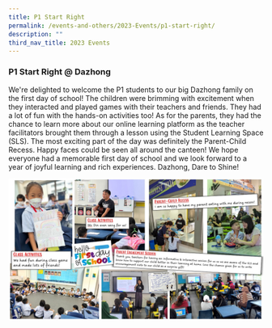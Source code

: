 ```yaml
---
title: P1 Start Right
permalink: /events-and-others/2023-Events/p1-start-right/
description: ""
third_nav_title: 2023 Events
---
```


### P1 Start Right @ Dazhong

We're delighted to welcome the P1 students to our big Dazhong family on the first day of school! The children were brimming with excitement when they interacted and played games with their teachers and friends. They had a lot of fun with the hands-on activities too! As for the parents, they had the chance to learn more about our online learning platform as the teacher facilitators brought them through a lesson using the Student Learning Space (SLS). The most exciting part of the day was definitely the Parent-Child Recess. Happy faces could be seen all around the canteen! We hope everyone had a memorable first day of school and we look forward to a year of joyful learning and rich experiences. Dazhong, Dare to Shine!

![](/images/p1%20start%20right_01.jpeg)